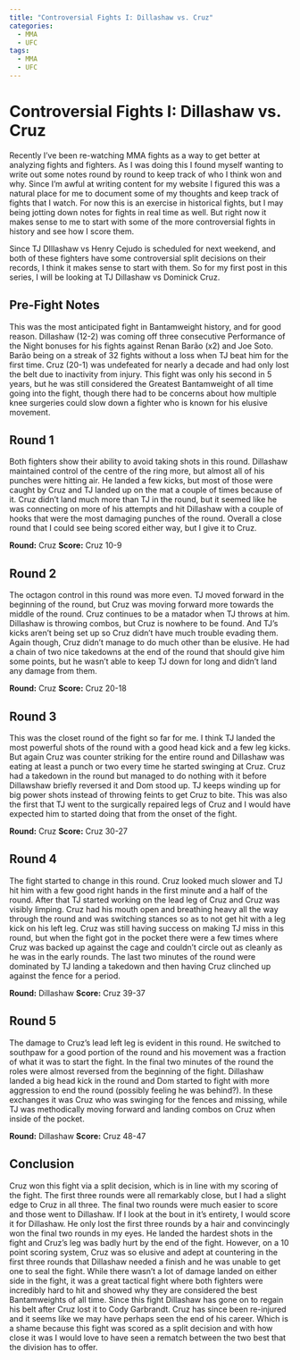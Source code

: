 ```yaml
---
title: "Controversial Fights I: Dillashaw vs. Cruz"
categories:
  - MMA
  - UFC
tags:
  - MMA
  - UFC
---
```


# Controversial Fights I: Dillashaw vs. Cruz

Recently I’ve been re-watching MMA fights as a way to get better at analyzing fights and fighters. As I was doing this I found myself wanting to write out some notes round by round to keep track of who I think won and why. Since I’m awful at writing content for my website I figured this was a natural place for me to document some of my thoughts and keep track of fights that I watch. For now this is an exercise in historical fights, but I may being jotting down notes for fights in real time as well. But right now it makes sense to me to start with some of the more controversial fights in history and see how I score them.

Since TJ DIllashaw vs Henry Cejudo is scheduled for next weekend, and both of these fighters have some controversial split decisions on their records, I think it makes sense to start with them. So for my first post in this series, I will be looking at TJ Dillashaw vs Dominick Cruz.

## Pre-Fight Notes

This was the most anticipated fight in Bantamweight history, and for good reason. Dillashaw (12-2) was coming off three consecutive Performance of the Night bonuses for his fights against Renan Barão (x2) and Joe Soto. Barão being on a streak of 32 fights without a loss when TJ beat him for the first time. Cruz (20-1) was undefeated for nearly a decade and had only lost the belt due to inactivity from injury. This fight was only his second in 5 years, but he was still considered the Greatest Bantamweight of all time going into the fight, though there had to be concerns about how multiple knee surgeries could slow down a fighter who is known for his elusive movement.

## Round 1

Both fighters show their ability to avoid taking shots in this round. Dillashaw maintained control of the centre of the ring more, but almost all of his punches were hitting air. He landed a few kicks, but most of those were caught by Cruz and TJ landed up on the mat a couple of times because of it. Cruz didn’t land much more than TJ in the round, but it seemed like he was connecting on more of his attempts and hit Dillashaw with a couple of hooks that were the most damaging punches of the round. Overall a close round that I could see being scored either way, but I give it to Cruz.

**Round:** Cruz
**Score:** Cruz 10-9

## Round 2

The octagon control in this round was more even. TJ moved forward in the beginning of the round, but Cruz was moving forward more towards the middle of the round. Cruz continues to be a matador when TJ throws at him. Dillashaw is throwing combos, but Cruz is nowhere to be found. And TJ’s kicks aren’t being set up so Cruz didn’t have much trouble evading them. Again though, Cruz didn’t manage to do much other than be elusive. He had a chain of two nice takedowns at the end of the round that should give him some points, but he wasn’t able to keep TJ down for long and didn’t land any damage from them.

**Round:** Cruz
**Score:** Cruz 20-18

## Round 3

This was the closet round of the fight so far for me. I think TJ landed the most powerful shots of the round with a good head kick and a few leg kicks. But again Cruz was counter striking for the entire round and Dillashaw was eating at least a punch or two every time he started swinging at Cruz. Cruz had a takedown in the round but managed to do nothing with it before Dillawshaw briefly reversed it and Dom stood up. TJ keeps winding up for big power shots instead of throwing feints to get Cruz to bite. This was also the first that TJ went to the surgically repaired legs of Cruz and I would have expected him to started doing that from the onset of the fight.

**Round:** Cruz
**Score:** Cruz 30-27

## Round 4

The fight started to change in this round. Cruz looked much slower and TJ hit him with a few good right hands in the first minute and a half of the round. After that TJ started working on the lead leg of Cruz and Cruz was visibly limping. Cruz had his mouth open and breathing heavy all the way through the round and was switching stances so as to not get hit with a leg kick on his left leg. Cruz was still having success on making TJ miss in this round, but when the fight got in the pocket there were a few times where Cruz was backed up against the cage and couldn’t circle out as cleanly as he was in the early rounds. The last two minutes of the round were dominated by TJ landing a takedown and then having Cruz clinched up against the fence for a period.

**Round:** Dillashaw
**Score:** Cruz 39-37

## Round 5

The damage to Cruz’s lead left leg is evident in this round. He switched to southpaw for a good portion of the round and his movement was a fraction of what it was to start the fight. In the final two minutes of the round the roles were almost reversed from the beginning of the fight. Dillashaw landed a big head kick in the round and Dom started to fight with more aggression to end the round (possibly feeling he was behind?). In these exchanges it was Cruz who was swinging for the fences and missing, while TJ was methodically moving forward and landing combos on Cruz when inside of the pocket.

**Round:** Dillashaw
**Score:** Cruz 48-47

## Conclusion

Cruz won this fight via a split decision, which is in line with my scoring of the fight. The first three rounds were all remarkably close, but I had a slight edge to Cruz in all three. The final two rounds were much easier to score and those went to Dillashaw. If I look at the bout in it’s entirety, I would score it for Dillashaw. He only lost the first three rounds by a hair and convincingly won the final two rounds in my eyes. He landed the hardest shots in the fight and Cruz’s leg was badly hurt by the end of the fight. However, on a 10 point scoring system, Cruz was so elusive and adept at countering in the first three rounds that Dillashaw needed a finish and he was unable to get one to seal the fight. While there wasn’t a lot of damage landed on either side in the fight, it was a great tactical fight where both fighters were incredibly hard to hit and showed why they are considered the best Bantamweights of all time. Since this fight Dillashaw has gone on to regain his belt after Cruz lost it to Cody Garbrandt. Cruz has since been re-injured and it seems like we may have perhaps seen the end of his career. Which is a shame because this fight was scored as a split decision and with how close it was I would love to have seen a rematch between the two best that the division has to offer.
